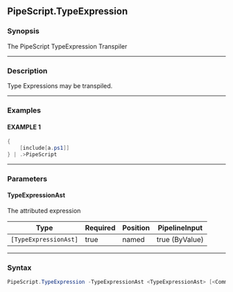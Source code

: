 PipeScript.TypeExpression
-------------------------




### Synopsis
The PipeScript TypeExpression Transpiler



---


### Description

Type Expressions may be transpiled.



---


### Examples
#### EXAMPLE 1
```PowerShell
{
    [include[a.ps1]]
} | .>PipeScript
```



---


### Parameters
#### **TypeExpressionAst**

The attributed expression






|Type                 |Required|Position|PipelineInput |
|---------------------|--------|--------|--------------|
|`[TypeExpressionAst]`|true    |named   |true (ByValue)|





---


### Syntax
```PowerShell
PipeScript.TypeExpression -TypeExpressionAst <TypeExpressionAst> [<CommonParameters>]
```
